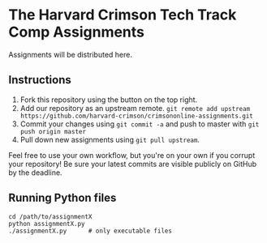 # The Harvard Crimson Tech Track Comp Assignments
Assignments will be distributed here.

## Instructions
1. Fork this repository using the button on the top right.
1. Add our repository as an upstream remote.
   `git remote add upstream https://github.com/harvard-crimson/crimsononline-assignments.git`
1. Commit your changes using `git commit -a` and push to master with `git push origin master`
1. Pull down new assignments using `git pull upstream`.

Feel free to use your own workflow, but you're on your own if you corrupt your repository! Be sure your latest commits are visible publicly on GitHub by the deadline.

## Running Python files
    cd /path/to/assignmentX
    python assignmentX.py    
    ./assignmentX.py      # only executable files
